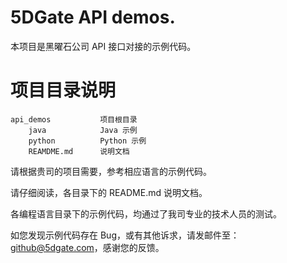 5DGate API demos.
========

本项目是黑曜石公司 API 接口对接的示例代码。


项目目录说明
========


```
api_demos           项目根目录
    java            Java 示例
    python          Python 示例
    REAMDME.md      说明文档
```

请根据贵司的项目需要，参考相应语言的示例代码。

请仔细阅读，各目录下的 README.md 说明文档。

各编程语言目录下的示例代码，均通过了我司专业的技术人员的测试。

如您发现示例代码存在 Bug，或有其他诉求，请发邮件至：github@5dgate.com，感谢您的反馈。